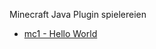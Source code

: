 Minecraft Java Plugin spielereien

* [mc1 - Hello World](https://github.com/dr-woitschek/minecraft/tree/main/JavaEdition/Plugins/mc1/)

